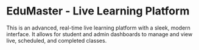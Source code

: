 # EduMaster - Live Learning Platform

This is an advanced, real-time live learning platform with a sleek, modern interface. It allows for student and admin dashboards to manage and view live, scheduled, and completed classes.
